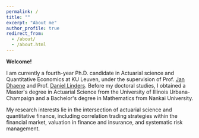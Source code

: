 ```yaml
---
permalink: /
title: ""
excerpt: "About me"
author_profile: true
redirect_from: 
  - /about/
  - /about.html
---
```


**Welcome!**

I am currently a fourth-year Ph.D. candidate in Actuarial science and Quantitative Economics at KU Leuven, under the supervision of Prof. [Jan Dhaene](https://jandhaene.org) and Prof. [Daniel Linders](https://daniellinders.com/). Before my doctoral studies, I obtained a Master's degree in Actuarial Science from the University of Illinois Urbana-Champaign and a Bachelor's degree in Mathematics from Nankai University. 


My research interests lie in the intersection of actuarial science and quantitative finance, including correlation trading strategies within the financial market, valuation in finance and insurance, and systematic risk management. 

